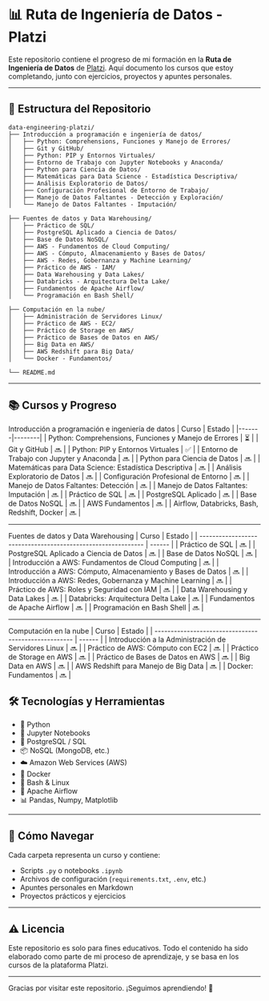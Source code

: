 
# 📊 Ruta de Ingeniería de Datos - Platzi

Este repositorio contiene el progreso de mi formación en la **Ruta de Ingeniería de Datos** de [Platzi](https://platzi.com/). Aquí documento los cursos que estoy completando, junto con ejercicios, proyectos y apuntes personales.

---

## 📁 Estructura del Repositorio

```
data-engineering-platzi/
├── Introducción a programación e ingeniería de datos/
│   ├── Python: Comprehensions, Funciones y Manejo de Errores/
│   ├── Git y GitHub/
│   ├── Python: PIP y Entornos Virtuales/
│   ├── Entorno de Trabajo con Jupyter Notebooks y Anaconda/
│   ├── Python para Ciencia de Datos/
│   ├── Matemáticas para Data Science - Estadística Descriptiva/
│   ├── Análisis Exploratorio de Datos/
│   ├── Configuración Profesional de Entorno de Trabajo/
│   ├── Manejo de Datos Faltantes - Detección y Exploración/
│   └── Manejo de Datos Faltantes - Imputación/

├── Fuentes de datos y Data Warehousing/
│   ├── Práctico de SQL/
│   ├── PostgreSQL Aplicado a Ciencia de Datos/
│   ├── Base de Datos NoSQL/
│   ├── AWS - Fundamentos de Cloud Computing/
│   ├── AWS - Cómputo, Almacenamiento y Bases de Datos/
│   ├── AWS - Redes, Gobernanza y Machine Learning/
│   ├── Práctico de AWS - IAM/
│   ├── Data Warehousing y Data Lakes/
│   ├── Databricks - Arquitectura Delta Lake/
│   ├── Fundamentos de Apache Airflow/
│   └── Programación en Bash Shell/

├── Computación en la nube/
│   ├── Administración de Servidores Linux/
│   ├── Práctico de AWS - EC2/
│   ├── Práctico de Storage en AWS/
│   ├── Práctico de Bases de Datos en AWS/
│   ├── Big Data en AWS/
│   ├── AWS Redshift para Big Data/
│   └── Docker - Fundamentos/

└── README.md
```

---

## 📚 Cursos y Progreso

Introducción a programación e ingeniería de datos
| Curso | Estado |
|-------|--------|
| Python: Comprehensions, Funciones y Manejo de Errores | ⏳ |
| Git y GitHub | 🔜 |
| Python: PIP y Entornos Virtuales | ✅ |
| Entorno de Trabajo con Jupyter y Anaconda | 🔜 |
| Python para Ciencia de Datos | 🔜 |
| Matemáticas para Data Science: Estadística Descriptiva | 🔜 |
| Análisis Exploratorio de Datos | 🔜 |
| Configuración Profesional de Entorno | 🔜 |
| Manejo de Datos Faltantes: Detección | 🔜 |
| Manejo de Datos Faltantes: Imputación | 🔜 |
| Práctico de SQL | 🔜 |
| PostgreSQL Aplicado | 🔜 |
| Base de Datos NoSQL | 🔜 |
| AWS Fundamentos | 🔜 |
| Airflow, Databricks, Bash, Redshift, Docker | 🔜 |

---

Fuentes de datos y Data Warehousing
| Curso                                                        | Estado |
| ------------------------------------------------------------ | ------ |
| Práctico de SQL                                              | 🔜     |
| PostgreSQL Aplicado a Ciencia de Datos                       | 🔜     |
| Base de Datos NoSQL                                          | 🔜     |
| Introducción a AWS: Fundamentos de Cloud Computing           | 🔜     |
| Introducción a AWS: Cómputo, Almacenamiento y Bases de Datos | 🔜     |
| Introducción a AWS: Redes, Gobernanza y Machine Learning     | 🔜     |
| Práctico de AWS: Roles y Seguridad con IAM                   | 🔜     |
| Data Warehousing y Data Lakes                                | 🔜     |
| Databricks: Arquitectura Delta Lake                          | 🔜     |
| Fundamentos de Apache Airflow                                | 🔜     |
| Programación en Bash Shell                                   | 🔜     |


---

Computación en la nube
| Curso                                                | Estado |
| ---------------------------------------------------- | ------ |
| Introducción a la Administración de Servidores Linux | 🔜     |
| Práctico de AWS: Cómputo con EC2                     | 🔜     |
| Práctico de Storage en AWS                           | 🔜     |
| Práctico de Bases de Datos en AWS                    | 🔜     |
| Big Data en AWS                                      | 🔜     |
| AWS Redshift para Manejo de Big Data                 | 🔜     |
| Docker: Fundamentos                                  | 🔜     |


## 🛠️ Tecnologías y Herramientas

- 🐍 Python  
- 📘 Jupyter Notebooks  
- 🐘 PostgreSQL / SQL  
- 📦 NoSQL (MongoDB, etc.)  
- ☁️ Amazon Web Services (AWS)  
- 🐳 Docker  
- 🐧 Bash & Linux  
- 🧬 Apache Airflow  
- 📊 Pandas, Numpy, Matplotlib  

---

## 📌 Cómo Navegar

Cada carpeta representa un curso y contiene:

- Scripts `.py` o notebooks `.ipynb`  
- Archivos de configuración (`requirements.txt`, `.env`, etc.)  
- Apuntes personales en Markdown  
- Proyectos prácticos y ejercicios

---

## ⚠️ Licencia

Este repositorio es solo para fines educativos. Todo el contenido ha sido elaborado como parte de mi proceso de aprendizaje, y se basa en los cursos de la plataforma Platzi.

---

Gracias por visitar este repositorio. ¡Seguimos aprendiendo! 🚀
